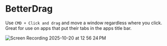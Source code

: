 # BetterDrag

Use `CMD + Click and drag` and move a window regardless where you click. Great for use on apps that put their tabs in the apps title bar.

![Screen Recording 2025-10-20 at 12 56 24 PM](https://github.com/user-attachments/assets/f367fcfb-05de-4bf3-95fb-61da1fc0666c)
